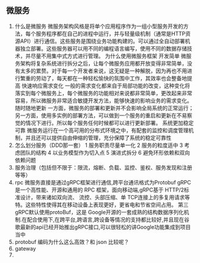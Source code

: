 ## 微服务
1. 什么是微服务
   微服务架构风格是将单个应用程序作为一组小型服务开发的方法，每个服务程序都在自己的进程中运行，并与轻量级机制（通常是HTTP资源API）进行通信。这些服务是围绕业务功能构建的。可以通过全自动部署机器独立部署。这些服务器可以用不同的编程语言编写，使用不同的数据存储技术，并尽量不用集中式方式进行管理。
为什么使用微服务框架
   开发简单
微服务架构将复杂系统进行拆分之后，让每个微服务应用都开放变得非常简单，没有太多的累赘。对于每一个开发者来说，这无疑是一种解脱，因为再也不用进行繁重的劳动了，每天都在一种轻松愉快的氛围中工作，其效率也会整备地提高
   快速响应需求变化
一般的需求变化都来自于局部功能的改变，这种变化将落实到每个微服务上，每个微服务的功能相对来说都非常简单，更改起来非常容易，所以微服务非常适合敏捷开发方法，能够快速的影响业务的需求变化。
   随时随地更新
一方面，微服务的部署和更新并不会影响全局系统的正常运行；另一方面，使用多实例的部署方法，可以做到一个服务的重启和更新在不易察觉的情况下进行。所以每个服务任何时候都可以进行更新部署。
   系统更加稳定可靠
微服务运行在一个高可用的分布式环境之中，有配套的监控和调度管理机制，并且还可以提供自由伸缩的管理，充分保障了系统的稳定可靠性
2. 怎么划分服务（DDD那一套）
   1 服务职责尽量单一化
   2 服务的粒度适中
   3 考虑团队的结构
   4 以业务模型作为切入点
   5 演进式拆分
   6 避免环形依赖和双向依赖问题
3. 服务治理（包括但不限于：限流，熔断、负载、监控、鉴权、服务发现和注册等等）
4. rpc
   微服务直接是通过gRPC框架进行通信,跨平台通讯格式为Protobuf
   gRPC 是一个高性能、开源和通用的 RPC 框架，面向移动端,gRPC基于 HTTP/2标准设计，带来诸如双向流、 流控、头部压缩、单 TCP连接上的多复用请求等特。这些特性使得其在移动设备上表现更好，更省电和节省空间占用。
   第三gRPC默认使用protoBuf，这是 Google开源的一套成熟的结构数据序列化机制.在配合使用下,在跨平台,跨语言,跨设备等情况的支持都比较好,并且现在谷歌最新的api已经开始推出gRPC接口,可以很轻松的讲Google功能集成到项目当中
5. protobuf 编码为什么这么高效？和 json 比较呢？
6. gateway
7. 
